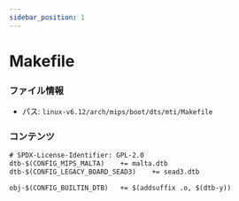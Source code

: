 ```yaml
---
sidebar_position: 1
---
```

# Makefile

### ファイル情報

- パス: `linux-v6.12/arch/mips/boot/dts/mti/Makefile`

### コンテンツ

```txt
# SPDX-License-Identifier: GPL-2.0
dtb-$(CONFIG_MIPS_MALTA)	+= malta.dtb
dtb-$(CONFIG_LEGACY_BOARD_SEAD3)	+= sead3.dtb

obj-$(CONFIG_BUILTIN_DTB)	+= $(addsuffix .o, $(dtb-y))

```
